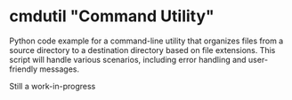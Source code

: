 # cmdutil "Command Utility"

Python code example for a command-line utility that organizes files from a source directory to a destination directory based on file extensions. This script will handle various scenarios, including error handling and user-friendly messages.

Still a work-in-progress
